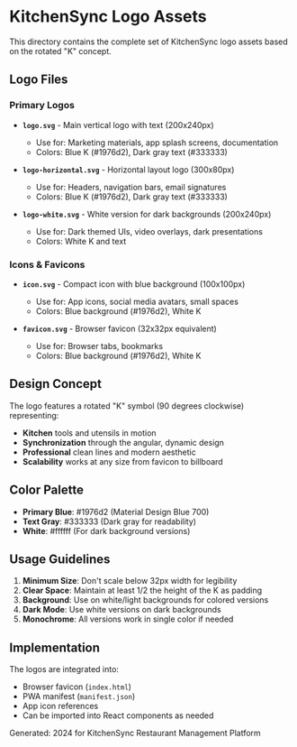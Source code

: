# KitchenSync Logo Assets

This directory contains the complete set of KitchenSync logo assets based on the rotated "K" concept.

## Logo Files

### Primary Logos
- **`logo.svg`** - Main vertical logo with text (200x240px)
  - Use for: Marketing materials, app splash screens, documentation
  - Colors: Blue K (#1976d2), Dark gray text (#333333)

- **`logo-horizontal.svg`** - Horizontal layout logo (300x80px)
  - Use for: Headers, navigation bars, email signatures
  - Colors: Blue K (#1976d2), Dark gray text (#333333)

- **`logo-white.svg`** - White version for dark backgrounds (200x240px)
  - Use for: Dark themed UIs, video overlays, dark presentations
  - Colors: White K and text

### Icons & Favicons
- **`icon.svg`** - Compact icon with blue background (100x100px)
  - Use for: App icons, social media avatars, small spaces
  - Colors: Blue background (#1976d2), White K

- **`favicon.svg`** - Browser favicon (32x32px equivalent)
  - Use for: Browser tabs, bookmarks
  - Colors: Blue background (#1976d2), White K

## Design Concept

The logo features a rotated "K" symbol (90 degrees clockwise) representing:
- **Kitchen** tools and utensils in motion
- **Synchronization** through the angular, dynamic design  
- **Professional** clean lines and modern aesthetic
- **Scalability** works at any size from favicon to billboard

## Color Palette

- **Primary Blue**: #1976d2 (Material Design Blue 700)
- **Text Gray**: #333333 (Dark gray for readability)  
- **White**: #ffffff (For dark background versions)

## Usage Guidelines

1. **Minimum Size**: Don't scale below 32px width for legibility
2. **Clear Space**: Maintain at least 1/2 the height of the K as padding
3. **Background**: Use on white/light backgrounds for colored versions
4. **Dark Mode**: Use white versions on dark backgrounds
5. **Monochrome**: All versions work in single color if needed

## Implementation

The logos are integrated into:
- Browser favicon (`index.html`)
- PWA manifest (`manifest.json`)
- App icon references
- Can be imported into React components as needed

Generated: 2024 for KitchenSync Restaurant Management Platform 